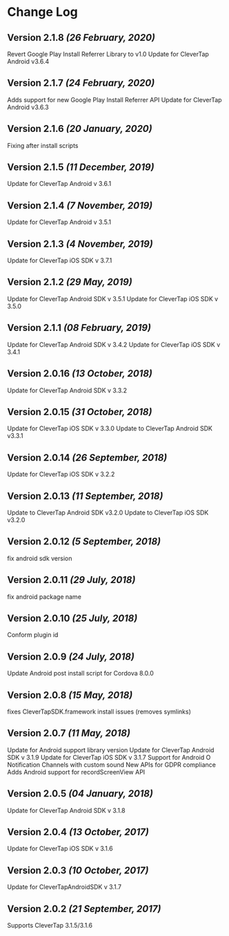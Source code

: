 Change Log
==========

Version 2.1.8 *(26 February, 2020)*
-------------------------------------------
Revert Google Play Install Referrer Library to v1.0
Update for CleverTap Android v3.6.4

Version 2.1.7 *(24 February, 2020)*
-------------------------------------------
Adds support for new Google Play Install Referrer API
Update for CleverTap Android v3.6.3

Version 2.1.6 *(20 January, 2020)*
-------------------------------------------
Fixing after install scripts

Version 2.1.5 *(11 December, 2019)*
-------------------------------------------
Update for CleverTap Android v 3.6.1

Version 2.1.4 *(7 November, 2019)*
-------------------------------------------
Update for CleverTap Android v 3.5.1

Version 2.1.3 *(4 November, 2019)*
-------------------------------------------
Update for CleverTap iOS SDK v 3.7.1

Version 2.1.2 *(29 May, 2019)*
-------------------------------------------
Update for CleverTap Android SDK v 3.5.1
Update for CleverTap iOS SDK v 3.5.0

Version 2.1.1 *(08 February, 2019)*
-------------------------------------------
Update for CleverTap Android SDK v 3.4.2
Update for CleverTap iOS SDK v 3.4.1

Version 2.0.16 *(13 October, 2018)*
-------------------------------------------
Update for CleverTap Android SDK v 3.3.2

Version 2.0.15 *(31 October, 2018)*
-------------------------------------------
Update for CleverTap iOS SDK v 3.3.0
Update to CleverTap Android SDK v3.3.1

Version 2.0.14 *(26 September, 2018)*
-------------------------------------------
Update for CleverTap iOS SDK v 3.2.2

Version 2.0.13 *(11 September, 2018)*
-------------------------------------------
Update to CleverTap Android SDK v3.2.0
Update to CleverTap iOS SDK v3.2.0

Version 2.0.12 *(5 September, 2018)*
-------------------------------------------
fix android sdk version

Version 2.0.11 *(29 July, 2018)*
-------------------------------------------
fix android package name

Version 2.0.10 *(25 July, 2018)*
-------------------------------------------
Conform plugin id

Version 2.0.9 *(24 July, 2018)*
-------------------------------------------
Update Android post install script for Cordova 8.0.0

Version 2.0.8 *(15 May, 2018)*
-------------------------------------------
fixes CleverTapSDK.framework install issues (removes symlinks)

Version 2.0.7 *(11 May, 2018)*
-------------------------------------------
Update for Android support library version
Update for CleverTap Android SDK v 3.1.9
Update for CleverTap iOS SDK v 3.1.7
Support for Android O Notification Channels with custom sound
New APIs for GDPR compliance
Adds Android support for recordScreenView API

Version 2.0.5 *(04 January, 2018)*
-------------------------------------------
Update for CleverTap Android SDK v 3.1.8

Version 2.0.4 *(13 October, 2017)*
-------------------------------------------
Update for CleverTap iOS SDK v 3.1.6

Version 2.0.3 *(10 October, 2017)*
-------------------------------------------
Update for CleverTapAndroidSDK v 3.1.7

Version 2.0.2 *(21 September, 2017)*
-------------------------------------------
Supports CleverTap 3.1.5/3.1.6

